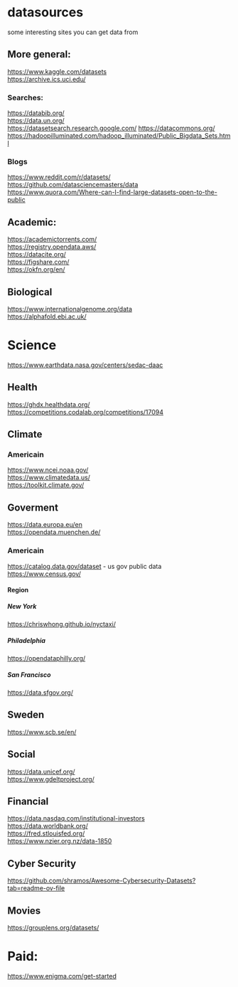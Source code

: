 # datasources
some interesting sites you can get data from

## More general:
https://www.kaggle.com/datasets <br>
https://archive.ics.uci.edu/ <br>

### Searches:
https://databib.org/ <br>
https://data.un.org/ <br>
https://datasetsearch.research.google.com/
https://datacommons.org/ <br>
https://hadoopilluminated.com/hadoop_illuminated/Public_Bigdata_Sets.html <br>

### Blogs
https://www.reddit.com/r/datasets/
https://github.com/datasciencemasters/data <br>
https://www.quora.com/Where-can-I-find-large-datasets-open-to-the-public <br>

## Academic:
https://academictorrents.com/ <br>
https://registry.opendata.aws/ <br>
https://datacite.org/ <br>
https://figshare.com/ <br>
https://okfn.org/en/ <br>

## Biological
https://www.internationalgenome.org/data <br>
https://alphafold.ebi.ac.uk/ <br>

# Science
https://www.earthdata.nasa.gov/centers/sedac-daac <br>

## Health
https://ghdx.healthdata.org/ <br>
https://competitions.codalab.org/competitions/17094 <br>

## Climate
### Americain
https://www.ncei.noaa.gov/ <br>
https://www.climatedata.us/ <br>
https://toolkit.climate.gov/ <br>

## Goverment
https://data.europa.eu/en <br>
https://opendata.muenchen.de/ <br>

### Americain
https://catalog.data.gov/dataset - us gov public data <br>
https://www.census.gov/ <br>

#### Region
##### New York
https://chriswhong.github.io/nyctaxi/ <br>

##### Philadelphia
https://opendataphilly.org/ <br>

##### San Francisco
https://data.sfgov.org/ <br>

## Sweden
https://www.scb.se/en/

## Social
https://data.unicef.org/ <br>
https://www.gdeltproject.org/ <br>

## Financial
https://data.nasdaq.com/institutional-investors <br>
https://data.worldbank.org/ <br>
https://fred.stlouisfed.org/ <br>
https://www.nzier.org.nz/data-1850 <br>

## Cyber Security
https://github.com/shramos/Awesome-Cybersecurity-Datasets?tab=readme-ov-file <br>

## Movies
https://grouplens.org/datasets/ <br>

# Paid:
https://www.enigma.com/get-started
